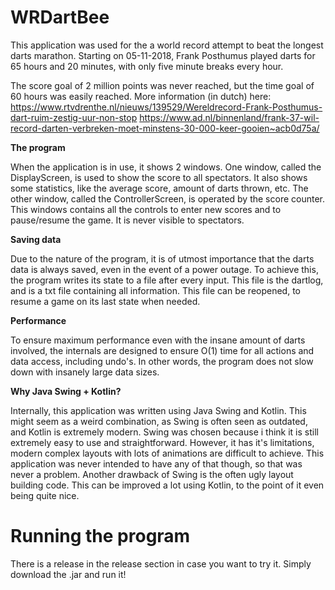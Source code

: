 # WRDartBee
This application was used for the a world record attempt to beat the longest darts marathon. Starting on 05-11-2018, Frank Posthumus played darts for 65 hours and 20 minutes, with only five minute breaks every hour. 

The score goal of 2 million points was never reached, but the time goal of 60 hours was easily reached.
More information (in dutch) here:
https://www.rtvdrenthe.nl/nieuws/139529/Wereldrecord-Frank-Posthumus-dart-ruim-zestig-uur-non-stop
https://www.ad.nl/binnenland/frank-37-wil-record-darten-verbreken-moet-minstens-30-000-keer-gooien~acb0d75a/

**The program**

When the application is in use, it shows 2 windows. One window, called the DisplayScreen, is used to show the score to all spectators. It also shows some statistics, like the average score, amount of darts thrown, etc. The other window, called the ControllerScreen, is operated by the score counter. This windows contains all the controls to enter new scores and to pause/resume the game. It is never visible to spectators. 

**Saving data**

Due to the nature of the program, it is of utmost importance that the darts data is always saved, even in the event of a power outage. To achieve this, the program writes its state to a file after every input. This file is the dartlog, and is a txt file containing all information. This file can be reopened, to resume a game on its last state when needed. 

**Performance**

To ensure maximum performance even with the insane amount of darts involved, the internals are designed to ensure O(1) time for all actions and data access, including undo's. In other words, the program does not slow down with insanely large data sizes.

**Why Java Swing + Kotlin?**

Internally, this application was written using Java Swing and Kotlin. This might seem as a weird combination, as Swing is often seen as outdated, and Kotlin is extremely modern. Swing was chosen because i think it is still extremely easy to use and straightforward. However, it has it's limitations, modern complex layouts with lots of animations are difficult to achieve. This application was never intended to have any of that though, so that was never a problem. Another drawback of Swing is the often ugly layout building code. This can be improved a lot using Kotlin, to the point of it even being quite nice. 


# Running the program
There is a release in the release section in case you want to try it. Simply download the .jar and run it!
